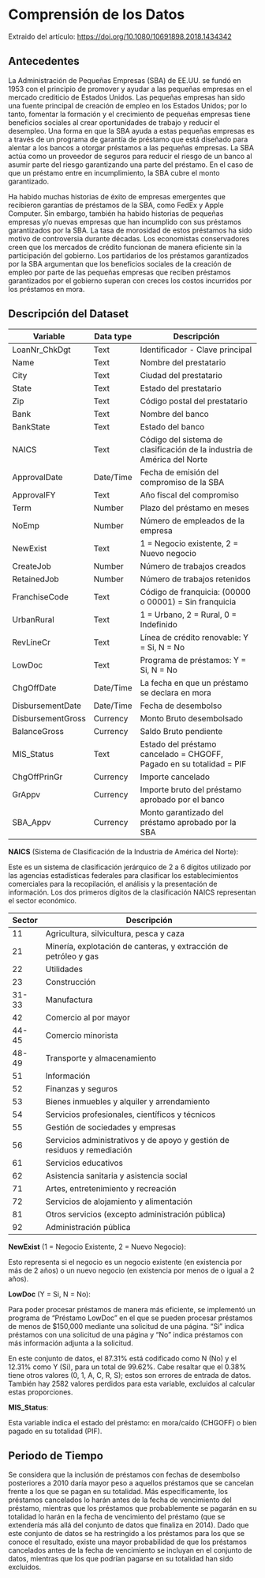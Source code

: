 # Comprensión de los Datos

Extraido del artículo: https://doi.org/10.1080/10691898.2018.1434342

## Antecedentes

La Administración de Pequeñas Empresas (SBA) de EE.UU. se fundó en 1953 con el principio de promover y ayudar a las pequeñas empresas en el mercado  crediticio de Estados  Unidos. Las pequeñas empresas han sido una fuente principal de creación de empleo en los Estados Unidos; por lo tanto, fomentar la formación y el crecimiento de pequeñas empresas tiene beneficios sociales al crear oportunidades de trabajo y reducir el desempleo. Una forma en que la SBA ayuda a estas  pequeñas empresas es a través de un programa de garantía de préstamo que está diseñado para alentar a los bancos a otorgar préstamos a las pequeñas empresas. La SBA actúa como un proveedor de seguros para reducir el riesgo de un banco al asumir parte del riesgo garantizando una parte del préstamo. En el caso de que un préstamo entre en incumplimiento, la SBA cubre el monto garantizado.

Ha habido muchas historias de éxito de empresas emergentes que recibieron garantías de préstamos de la SBA, como FedEx y Apple Computer. Sin embargo, también ha habido historias de pequeñas empresas y/o nuevas empresas que han incumplido con sus préstamos garantizados por la SBA. La tasa de morosidad de estos préstamos ha sido motivo de controversia durante décadas. Los economistas conservadores creen que los mercados de crédito funcionan de manera eficiente sin la participación del gobierno. Los partidarios de los préstamos garantizados por la SBA argumentan que los beneficios sociales de la creación de empleo por parte de las pequeñas empresas que reciben préstamos garantizados por el gobierno superan con creces los costos incurridos por los préstamos en mora.

## Descripción del Dataset

|Variable|Data type|Descripción|
|--------|---------|-----------|
|LoanNr_ChkDgt|Text|Identificador - Clave principal|
|Name|Text|Nombre del prestatario|
|City|Text|Ciudad del prestatario|
|State|Text|Estado del prestatario|
|Zip|Text|Código postal del prestatario|
|Bank|Text|Nombre del banco|
|BankState|Text|Estado del banco|
|NAICS|Text|Código del sistema de clasificación de la industria de América del Norte|
|ApprovalDate|Date/Time|Fecha de emisión del compromiso de la SBA|
|ApprovalFY|Text|Año fiscal del compromiso|
|Term|Number|Plazo del préstamo en meses|
|NoEmp|Number|Número de empleados de la empresa|
|NewExist|Text|1 = Negocio existente, 2 = Nuevo negocio|
|CreateJob|Number|Número de trabajos creados|
|RetainedJob|Number|Número de trabajos retenidos|
|FranchiseCode|Text|Código de franquicia: (00000 o 00001) = Sin franquicia|
|UrbanRural|Text|1 = Urbano, 2 = Rural, 0 = Indefinido|
|RevLineCr|Text|Línea de crédito renovable: Y = Si, N = No|
|LowDoc|Text|Programa de préstamos: Y = Si, N = No|
|ChgOffDate|Date/Time|La fecha en que un préstamo se declara en mora|
|DisbursementDate|Date/Time|Fecha de desembolso|
|DisbursementGross|Currency|Monto Bruto desembolsado|
|BalanceGross|Currency|Saldo Bruto pendiente|
|MIS_Status|Text|Estado del préstamo cancelado = CHGOFF, Pagado en su totalidad = PIF|
|ChgOffPrinGr|Currency|Importe cancelado|
|GrAppv|Currency|Importe bruto del préstamo aprobado por el banco|
|SBA_Appv|Currency|Monto garantizado del préstamo aprobado por la SBA|

**NAICS** (Sistema de Clasificación de la Industria de América del Norte): 

Este es un sistema de clasificación jerárquico de 2 a 6 dígitos utilizado por las agencias estadísticas federales para clasificar los establecimientos comerciales para la recopilación, el análisis y la presentación de información. Los dos primeros dígitos de la clasificación NAICS representan el sector económico.

|Sector|Descripción|
|------|-----------|
|11|Agricultura, silvicultura, pesca y caza|
|21|Minería, explotación de canteras, y extracción de petróleo y gas|
|22|Utilidades|
|23|Construcción|
|31-33|Manufactura|
|42|Comercio al por mayor|
|44-45|Comercio minorista|
|48-49|Transporte y almacenamiento|
|51|Información|
|52|Finanzas y seguros|
|53|Bienes inmuebles y alquiler y arrendamiento|
|54|Servicios profesionales, científicos y técnicos|
|55|Gestión de sociedades y empresas|
|56|Servicios administrativos y de apoyo y gestión de residuos y remediación|
|61|Servicios educativos|
|62|Asistencia sanitaria y asistencia social|
|71|Artes, entretenimiento y recreación|
|72|Servicios de alojamiento y alimentación|
|81|Otros servicios (excepto administración pública)|
|92|Administración pública|

**NewExist** (1 = Negocio Existente, 2 = Nuevo Negocio): 

Esto representa si el negocio es un negocio existente (en existencia por más de 2 años) o un nuevo negocio (en existencia por menos de o igual a 2 años).

**LowDoc** (Y = Si, N = No):  

Para poder procesar préstamos de manera más eficiente, se implementó un programa de “Préstamo LowDoc” en el que se pueden procesar préstamos de menos de $150,000 mediante una solicitud de una página. “Si” indica préstamos con una solicitud de una página y “No” indica préstamos con más información adjunta a la solicitud. 

En este conjunto de datos, el 87.31% está codificado como N (No) y el 12.31% como Y (Si), para un total de 99.62%. Cabe resaltar que el 0.38% tiene otros valores (0, 1, A, C, R, S); estos son errores de entrada de datos. También hay 2582 valores perdidos para esta variable, excluidos al calcular estas proporciones.

**MIS_Status**:

Esta variable indica el estado del préstamo: en mora/caído (CHGOFF) o bien pagado en su totalidad (PIF).

## Periodo de Tiempo

Se considera que la inclusión de préstamos con fechas de desembolso posteriores a 2010 daría mayor peso a aquellos préstamos que se cancelan frente a los que se pagan en su totalidad. Más específicamente, los préstamos cancelados lo harán antes de la fecha de vencimiento del préstamo, mientras que los préstamos que probablemente se pagarán en su totalidad lo harán en la fecha de vencimiento del préstamo (que se extendería más allá del conjunto de datos que finaliza en 2014). Dado que este conjunto de datos se ha restringido a los préstamos para los que se conoce el resultado, existe una mayor probabilidad de que los préstamos cancelados antes de la fecha de vencimiento se incluyan en el conjunto de datos, mientras que los que podrían pagarse en su totalidad han sido excluidos.
